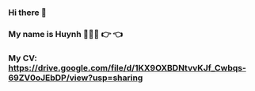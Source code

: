 ### Hi there 👋
### My name is Huynh 👨🏻‍💻 👉 👈
### My CV: https://drive.google.com/file/d/1KX9OXBDNtvvKJf_Cwbqs-69ZV0oJEbDP/view?usp=sharing

<!--
**HoangHuynh2012/HoangHuynh2012** is a ✨ _special_ ✨ repository because its `README.md` (this file) appears on your GitHub profile.

Here are some ideas to get you started:

- 🔭 I’m currently working on ...
- 🌱 I’m currently learning ...
- 👯 I’m looking to collaborate on ...
- 🤔 I’m looking for help with ...
- 💬 Ask me about ...
- 📫 How to reach me: ...
- 😄 Pronouns: ...
- ⚡ Fun fact: ...
-->
